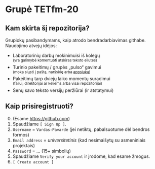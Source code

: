 # Grupė TETfm-20

## Kam skirta šį repozitorija?

Grupiokų pasibandymams, kaip atrodo bendradarbiavimas githabe.  
Naudojimo atvejų idėjos:

- Laboratorinių darbų mokinimuisi iš kolegų  
  <sup>(yra galimybė komentuoti atskiras teksto eilutes)</sup>
- Turinio pakeitimų / grupės „pulso“ gavimui  
  <sup>(moka siųsti į paštą, naršyklę arba [appsiuką](https://github.com/mobile))</sub>
- Pakeitimų tarp dviejų laiko momentų suradimui  
  <sup>(failui, direktorijai ar keliems arba visai repozitorijai)</sup>
- Senų savo teksto versijų peržiūrai (ir atstatymui)

## Kaip prisiregistruoti?

0. (Esame https://github.com)
1. Spaudžiame `[ Sign Up ]`.
2. `Username` = `Vardas-Pavardė` (jei netiktų, pabalsuotume dėl bendros formos)
3. `Email address` = *universitetinis* (kad nesimaišytų su asmeniniais projektais)
4. `Password` = ... (15+ simbolių)
5. Spaudžiame `Verify your account` ir įrodome, kad esame žmogus.
6. `[ Create account ]`
